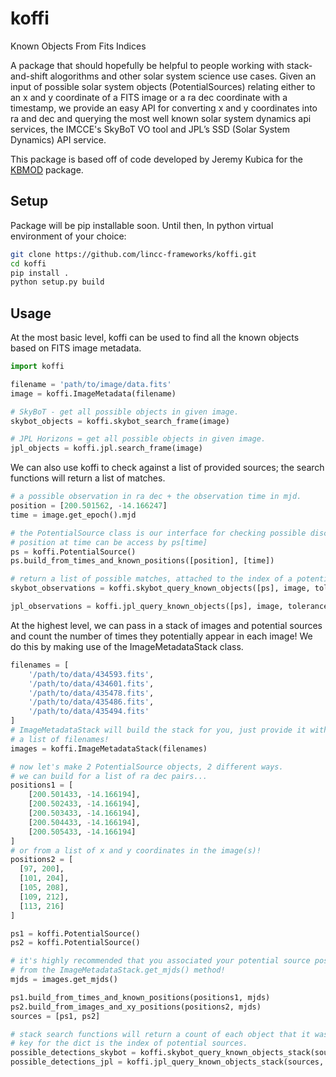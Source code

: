 # koffi
Known Objects From Fits Indices

A package that should hopefully be helpful to people working with stack-and-shift alogorithms and other solar system science use cases. Given an input of possible solar system objects (PotentialSources) relating either to an x and y coordinate of a FITS image or a ra dec coordinate with a timestamp, we provide an easy API for converting x and y coordinates into ra and dec and querying the most well known solar system dynamics api services, the IMCCE's SkyBoT VO tool and JPL’s SSD (Solar System Dynamics) API service.

This package is based off of code developed by Jeremy Kubica for the [KBMOD](https://github.com/dirac-institute/kbmod) package.

## Setup
Package will be pip installable soon. Until then,
In python virtual environment of your choice:
```bash
git clone https://github.com/lincc-frameworks/koffi.git
cd koffi
pip install .
python setup.py build
```

## Usage
At the most basic level, koffi can be used to find all the known objects based on FITS image metadata.
```python
import koffi

filename = 'path/to/image/data.fits'
image = koffi.ImageMetadata(filename)

# SkyBoT - get all possible objects in given image.
skybot_objects = koffi.skybot_search_frame(image)

# JPL Horizons = get all possible objects in given image.
jpl_objects = koffi.jpl.search_frame(image)
```

We can also use koffi to check against a list of provided sources; the search functions will return a list of matches.
```python
# a possible observation in ra dec + the observation time in mjd.
position = [200.501562, -14.166247]
time = image.get_epoch().mjd

# the PotentialSource class is our interface for checking possible discoveries against known objects.
# position at time can be access by ps[time]
ps = koffi.PotentialSource()
ps.build_from_times_and_known_positions([position], [time])

# return a list of possible matches, attached to the index of a potential source.
skybot_observations = koffi.skybot_query_known_objects([ps], image, tolerance = 0.25)

jpl_observations = koffi.jpl_query_known_objects([ps], image, tolerance = 0.25)
```

At the highest level, we can pass in a stack of images and potential sources and count the number of times they potentially appear in each image!
We do this by making use of the ImageMetadataStack class.
```python
filenames = [
	'/path/to/data/434593.fits', 
	'/path/to/data/434601.fits', 
	'/path/to/data/435478.fits', 
	'/path/to/data/435486.fits', 
	'/path/to/data/435494.fits'
]
# ImageMetadataStack will build the stack for you, just provide it with
# a list of filenames!
images = koffi.ImageMetadataStack(filenames)

# now let's make 2 PotentialSource objects, 2 different ways.
# we can build for a list of ra dec pairs...
positions1 = [
	[200.501433, -14.166194],
	[200.502433, -14.166194],
	[200.503433, -14.166194],
	[200.504433, -14.166194],
	[200.505433, -14.166194]
]
# or from a list of x and y coordinates in the image(s)!
positions2 = [
  [97, 200],
  [101, 204],
  [105, 208],
  [109, 212],
  [113, 216]
]

ps1 = koffi.PotentialSource()
ps2 = koffi.PotentialSource()

# it's highly recommended that you associated your potential source positions with times in mjd given
# from the ImageMetadataStack.get_mjds() method!
mjds = images.get_mjds()

ps1.build_from_times_and_known_positions(positions1, mjds)
ps2.build_from_images_and_xy_positions(positions2, mjds)
sources = [ps1, ps2]

# stack search functions will return a count of each object that it was able to be associated with a potential source.
# key for the dict is the index of potential sources.
possible_detections_skybot = koffi.skybot_query_known_objects_stack(sources, images)
possible_detections_jpl = koffi.jpl_query_known_objects_stack(sources, images)
```

